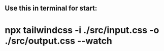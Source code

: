 ## Use this in terminal for start:
# npx tailwindcss -i ./src/input.css -o ./src/output.css --watch
